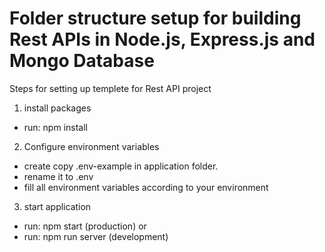 # Folder structure setup for building Rest APIs in Node.js, Express.js and Mongo Database

Steps for setting up templete for Rest API project

1. install packages
  - run: npm install

2. Configure environment variables
  - create copy .env-example in application folder.
  - rename it to .env
  - fill all environment variables according to your environment

3. start application
  - run: npm start (production)
  or 
  - run: npm run server (development)

